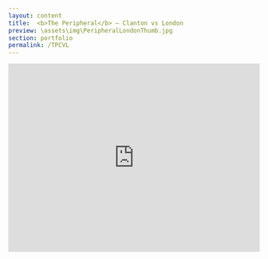 ```yaml
---
layout: content
title:  <b>The Peripheral</b> — Clanton vs London
preview: \assets\img\PeripheralLondonThumb.jpg
section: portfolio
permalink: /TPCVL
---
```



<div style="padding:75% 0 0 0;position:relative;"><iframe src="https://player.vimeo.com/video/797198307?h=6787a6b350&amp;badge=0&amp;autopause=0&amp;player_id=0&amp;app_id=58479" frameborder="0" allow="autoplay; fullscreen; picture-in-picture" allowfullscreen style="position:absolute;top:0;left:0;width:100%;height:100%;" title="London v Clanton Featurette | The Peripheral Season 1 | Prime Video"></iframe></div><script src="https://player.vimeo.com/api/player.js"></script>